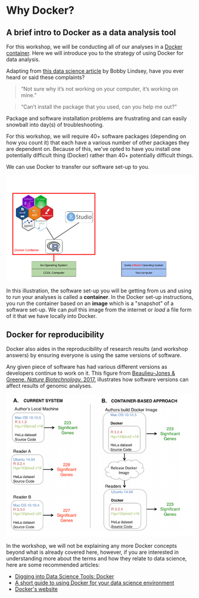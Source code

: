 # Why Docker?
## A brief intro to Docker as a data analysis tool

For this workshop, we will be conducting all of our analyses in a [Docker container](https://www.docker.com/resources/what-container).
Here we will introduce you to the strategy of using Docker for data analysis.

Adapting from [this data science article](https://towardsdatascience.com/docker-for-data-scientists-5732501f0ba4) by Bobby Lindsey, have you ever heard or said these complaints?

> “Not sure why it’s not working on your computer, it’s working on mine.”

>“Can’t install the package that you used, can you help me out?”

Package and software installation problems are frustrating and can easily snowball
into day(s) of troubleshooting.

For this workshop, we will require 40+ software packages (depending on how you count it)
that each have a various number of other packages they are dependent on.
Because of this, we've opted to have you install one potentially difficult
thing (Docker) rather than 40+ potentially difficult things.

We can use Docker to transfer our software set-up to you.

![docker_gif](screenshots/docker.gif)

In this illustration, the software set-up you will be getting from us and using
to run your analyses is called a **container**.
In the Docker set-up instructions, you run the container based on an **image**
which is a "snapshot" of a software set-up.
 We can *pull* this image from the
internet or *load* a file form of it that we have locally into Docker.  

## Docker for reproducibility

Docker also aides in the reproducibility of research results (and workshop answers)
by ensuring everyone is using the same versions of software.

Any given piece of software has had various different versions as developers
continue to work on it.
This figure from [Beaulieu-Jones & Greene. _Nature Biotechnology._ 2017.](https://doi.org/10.1038/nbt.3780) illustrates how software versions can affect results of genomic analyses.

![docker_concept](screenshots/docker_concept.png)

In the workshop, we will not be explaining any more Docker concepts beyond what
is already covered here, however, if you are interested in understanding more
about the terms and how they relate to data science, here are some recommended
articles:

- [Digging into Data Science Tools: Docker](https://towardsdatascience.com/digging-into-data-science-tools-docker-bbb9f3579c87)
- [A short guide to using Docker for your data science environment](https://towardsdatascience.com/a-short-guide-to-using-docker-for-your-data-science-environment-912617b3603e)
- [Docker's website](https://www.docker.com/)

